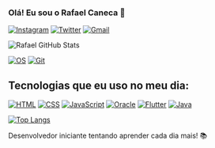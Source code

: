 ### Olá! Eu sou o Rafael Caneca 🤙

[![Instagram](https://img.shields.io/badge/Instagram-E4405F?style=for-the-badge&logo=instagram&logoColor=white)](https://www.instagram.com/rafael_mumme/)
[![Twitter](https://img.shields.io/badge/Twitter-1DA1F2?style=for-the-badge&logo=twitter&logoColor=white)](https://twitter.com/RafaSemTT)
[![Gmail](https://img.shields.io/badge/Gmail-D14836?style=for-the-badge&logo=gmail&logoColor=white)](https://mail.google.com/mail/u/0/?tab=rm&ogbl#inbox)


![Rafael GitHub Stats](https://github-readme-stats.vercel.app/api?username=rafael-hue&show_icons=true&theme=radical)


[![OS](https://img.shields.io/badge/Windows-0078D6?style=for-the-badge&logo=windows&logoColor=white)]()
[![Git](https://img.shields.io/badge/GIT-E44C30?style=for-the-badge&logo=git&logoColor=white)]()

## Tecnologias que eu uso no meu dia:


[![HTML](https://img.shields.io/badge/HTML5-E34F26?style=for-the-badge&logo=html5&logoColor=white)]()
[![CSS](https://img.shields.io/badge/CSS3-1572B6?style=for-the-badge&logo=css3&logoColor=white)]()
[![JavaScript](https://img.shields.io/badge/JavaScript-F7DF1E?style=for-the-badge&logo=javascript&logoColor=black)]()
[![Oracle](https://img.shields.io/badge/Oracle-F80000?style=for-the-badge&logo=oracle&logoColor=black)]()
[![Flutter](https://img.shields.io/badge/Flutter-02569B?style=for-the-badge&logo=flutter&logoColor=white)]()
[![Java](	https://img.shields.io/badge/Java-ED8B00?style=for-the-badge&logo=openjdk&logoColor=white)]()


[![Top Langs](https://github-readme-stats.vercel.app/api/top-langs/?username=rafael-hue&langs_count=8)](https://github.com/anuraghazra/github-readme-stats)

Desenvolvedor iniciante tentando aprender cada dia mais! 📚
